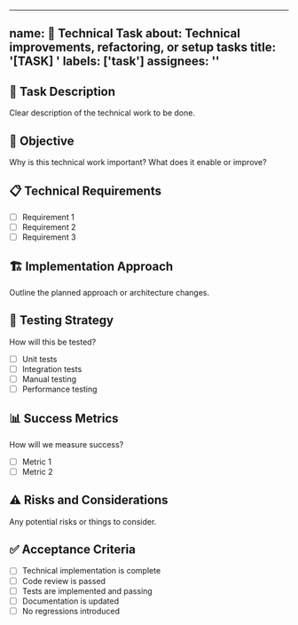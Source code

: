 <!-- .github/ISSUE_TEMPLATE/technical_task.md -->
---
name: 🔧 Technical Task
about: Technical improvements, refactoring, or setup tasks
title: '[TASK] '
labels: ['task']
assignees: ''
---

## 🔧 Task Description
Clear description of the technical work to be done.

## 🎯 Objective
Why is this technical work important? What does it enable or improve?

## 📋 Technical Requirements
- [ ] Requirement 1
- [ ] Requirement 2
- [ ] Requirement 3

## 🏗️ Implementation Approach
Outline the planned approach or architecture changes.

## 🧪 Testing Strategy
How will this be tested?
- [ ] Unit tests
- [ ] Integration tests
- [ ] Manual testing
- [ ] Performance testing

## 📊 Success Metrics
How will we measure success?
- [ ] Metric 1
- [ ] Metric 2

## ⚠️ Risks and Considerations
Any potential risks or things to consider.

## ✅ Acceptance Criteria
- [ ] Technical implementation is complete
- [ ] Code review is passed
- [ ] Tests are implemented and passing
- [ ] Documentation is updated
- [ ] No regressions introduced

<!-- Labels for Claude Code processing -->
<!-- Type: setup/refactor/optimization/tooling -->
<!-- Priority: high/medium/low -->
<!-- Component: ci-cd/testing/build/architecture -->
